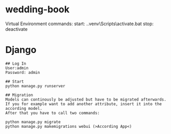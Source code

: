 # wedding-book

Virtual Environment commands:
    start:  .\.venv\Scripts\activate.bat
    stop:   deactivate

# Django
    ## Log In
    User:admin
    Password: admin

    ## Start
    python manage.py runserver
    
    ## Migration
    Models can continously be adjusted but have to be migrated afterwards.
    If you for example want to add another attribute, insert it into the according model.
    After that you have to call two commands:

    python manage.py migrate
    python manage.py makemigrations webui (>According App<)

